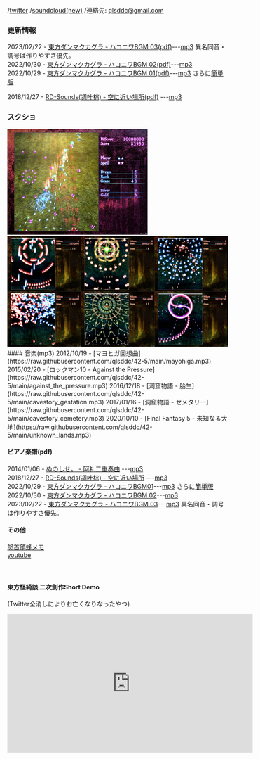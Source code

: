    
/[twitter](https://twitter.com/qlsddc) /[soundcloud(new)](https://soundcloud.com/qlsddc/) /連絡先: qlsddc@gmail.com  

### 更新情報
2023/02/22 - [東方ダンマクカグラ - ハコニワBGM 03(pdf)](https://raw.githubusercontent.com/qlsddc/42-5/main/dankagu03.pdf)---[mp3](https://raw.githubusercontent.com/qlsddc/42-5/main/dankagubgm03.mp3) 異名同音・調号は作りやすさ優先。  
2022/10/30 - [東方ダンマクカグラ - ハコニワBGM 02(pdf)](https://raw.githubusercontent.com/qlsddc/42-5/main/dankagu02.pdf)---[mp3](https://raw.githubusercontent.com/qlsddc/42-5/main/dankagubgm02.mp3)  
2022/10/29 - [東方ダンマクカグラ - ハコニワBGM 01(pdf)](https://raw.githubusercontent.com/qlsddc/42-5/main/dankagu01.pdf)---[mp3](https://raw.githubusercontent.com/qlsddc/42-5/main/dankagubgm01.mp3)  さらに[簡単版](https://raw.githubusercontent.com/qlsddc/42-5/main/dankagu01_easy.pdf)  

2018/12/27 - [RD-Sounds(凋叶棕) - 空に近い場所(pdf)](https://raw.githubusercontent.com/qlsddc/42-5/main/soratika.pdf)
---[mp3](https://raw.githubusercontent.com/qlsddc/42-5/main/soratika.mp3)  

  
### スクショ
<a href="https://raw.githubusercontent.com/qlsddc/42-5/main/th_kakidan_01.jpg">
<img src="https://raw.githubusercontent.com/qlsddc/42-5/main/th_kakidan_01.jpg" width="320"></a>
<a href="https://raw.githubusercontent.com/qlsddc/42-5/main/th_pra_01.jpg">
<img src="https://raw.githubusercontent.com/qlsddc/42-5/main/th_pra_01.jpg" width="640"></a>  
　  
#### 音楽(mp3)
2012/10/19 - [マヨヒガ回想曲](https://raw.githubusercontent.com/qlsddc/42-5/main/mayohiga.mp3)  
2015/02/20 - [ロックマン10 - Against the Pressure](https://raw.githubusercontent.com/qlsddc/42-5/main/against_the_pressure.mp3)  
2016/12/18 - [洞窟物語 - 胎生](https://raw.githubusercontent.com/qlsddc/42-5/main/cavestory_gestation.mp3)  
2017/01/16 - [洞窟物語 - セメタリー](https://raw.githubusercontent.com/qlsddc/42-5/main/cavestory_cemetery.mp3)  
2020/10/10 - [Final Fantasy 5 - 未知なる大地](https://raw.githubusercontent.com/qlsddc/42-5/main/unknown_lands.mp3)  

#### ピアノ楽譜(pdf)
2014/01/06 - [ぬのしせ。 - 阿礼二重奏曲](https://raw.githubusercontent.com/qlsddc/42-5/main/score_03_arei.pdf)
---[mp3](https://raw.githubusercontent.com/qlsddc/42-5/main/arei.mp3)  
2018/12/27 - [RD-Sounds(凋叶棕) - 空に近い場所](https://raw.githubusercontent.com/qlsddc/42-5/main/soratika.pdf)
---[mp3](https://raw.githubusercontent.com/qlsddc/42-5/main/soratika.mp3)  
2022/10/29 - [東方ダンマクカグラ - ハコニワBGM01](https://raw.githubusercontent.com/qlsddc/42-5/main/dankagu01.pdf)---[mp3](https://raw.githubusercontent.com/qlsddc/42-5/main/dankagubgm01.mp3)  さらに[簡単版](https://raw.githubusercontent.com/qlsddc/42-5/main/dankagu01_easy.pdf)  
2022/10/30 - [東方ダンマクカグラ - ハコニワBGM 02](https://raw.githubusercontent.com/qlsddc/42-5/main/dankagu02.pdf)---[mp3](https://raw.githubusercontent.com/qlsddc/42-5/main/dankagubgm02.mp3)  
2023/02/22 - [東方ダンマクカグラ - ハコニワBGM 03](https://raw.githubusercontent.com/qlsddc/42-5/main/dankagu03.pdf)---[mp3](https://raw.githubusercontent.com/qlsddc/42-5/main/dankagubgm03.mp3) 異名同音・調号は作りやすさ優先。  


#### その他
[怒首領蜂メモ](https://qlsddc.github.io/42-5/dodonpachi)  
[youtube](https://www.youtube.com/channel/UC54WEkJe5iSZW8_K8Fj5SWQ)   
 
　  
   
#### 東方怪綺談 二次創作Short Demo
(Twitter全消しによりお亡くなりなったやつ)
<iframe width="560" height="315" src="https://www.youtube.com/embed/FPMZjag6eDE?rel=0" frameborder="0" allow="autoplay; encrypted-media" allowfullscreen></iframe>
